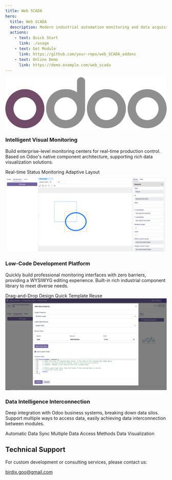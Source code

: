 ```yaml
---
title: Web SCADA
hero:
  title: Web SCADA
  description: Modern industrial automation monitoring and data acquisition solution, a professional SCADA extension module based on Odoo
  actions:
    - text: Quick Start
      link: ./usage
    - text: Get Module
      link: https://github.com/your-repo/web_SCADA_addons
    - text: Online Demo
      link: https://demo.example.com/web_scada
---
```


<div class="features">
  <div class="feature-card">
    <div class="feature-icon">
      <div>
        <img src="./odoo_logo.png" alt="Intelligent Visual Monitoring" />
      </div>
    </div>
    <div class="feature-content">
      <h3>Intelligent Visual Monitoring</h3>
      <p>Build enterprise-level monitoring centers for real-time production control. Based on Odoo's native component architecture, supporting rich data visualization solutions.</p>
      <div class="feature-list">
        <span>Real-time Status Monitoring</span>
        <span>Adaptive Layout</span>
      </div>
    </div>
  </div>

  <div class="feature-card">
    <div class="feature-icon">
      <img src="./editor_screenshot.png" alt="Low-Code Development Platform" />
    </div>
    <div class="feature-content">
      <h3>Low-Code Development Platform</h3>
      <p>Quickly build professional monitoring interfaces with zero barriers, providing a WYSIWYG editing experience. Built-in rich industrial component library to meet diverse needs.</p>
      <div class="feature-list">
        <span>Drag-and-Drop Design</span>
        <span>Quick Template Reuse</span>
      </div>
    </div>
  </div>

  <div class="feature-card">
    <div class="feature-icon">
      <img src="./data_driven_screenshot.png" alt="Data Intelligence Interconnection"/>
    </div>
    <div class="feature-content">
      <h3>Data Intelligence Interconnection</h3>
      <p>Deep integration with Odoo business systems, breaking down data silos. Support multiple ways to access data, easily achieving data interconnection between modules.</p>
      <div class="feature-list">
        <span>Automatic Data Sync</span>
        <span>Multiple Data Access Methods</span>
        <span>Data Visualization</span>
      </div>
    </div>
  </div>
</div>

<div class="support">
  <h2>Technical Support</h2>
  <p>For custom development or consulting services, please contact us:</p>
  <div class="contact-info">
    <a href="mailto:birdix.goo@gmail.com">birdix.goo@gmail.com</a>
  </div>
</div> 